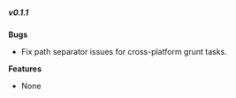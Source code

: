 ##### v0.1.1

**Bugs**
- Fix path separator issues for cross-platform grunt tasks.

**Features**
- None